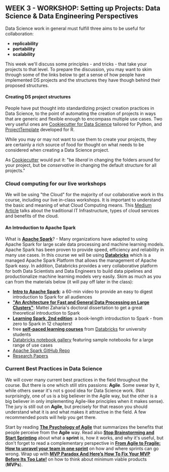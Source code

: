 ## WEEK 3 - WORKSHOP: Setting up Projects: Data Science & Data Engineering Perspectives

Data Science work in general must fulfill three aims to be useful for collaboration:

* **replicability**
* **portability**
* **scalability**

This week we'll discuss some principles - and tricks - that take your projects to that level. To prepare the discussion, you may want to skim through some of the links below to get a sense of how people have implemented DS projects and the structures they have though behind their proposed structures.

#### Creating DS project structures

People have put thought into standardizing project creation practices in Data Science, to the point of automating the creation of projects in ways that are generic and flexible enough to encompass multiple use cases. Two very useful ones are [Cookiecutter for Data Science](http://drivendata.github.io/cookiecutter-data-science/) tailored for Python, and [ProjectTemplate](http://projecttemplate.net/index.html) developed for R.

While you may or may not want to use them to create your projects, they are certainly a rich source of food for thought on what needs to be considered when creating a Data Science project.

As [Cookiecutter](http://drivendata.github.io/cookiecutter-data-science/#be-conservative-in-changing-the-default-folder-structure) would put it: "be _liberal_ in changing the folders around for your project, but be _conservative_ in changing the default structure for all projects."

### Cloud computing for our live workshops

We will be using "the Cloud" for the majority of our collaborative work in ths course, including our live in-class workshops. It is important to understand the basic and meaning of what Cloud Computing means. This [Medium Article](https://towardsdatascience.com/aws-and-cloud-computing-for-dummies-84525fbabd1e) talks about the traditional IT Infrastructure, types of cloud services and benefits of the cloud.

#### An Introduction to Apache Spark

What is [**Apache Spark**](https://spark.apache.org)? - Many organizations have adapted to using Apache Spark for large scale data processing and machine learning models. Apache Spark has been proven to provide speed, efficiency and reliability in many use cases. In this course we will be using [**Databricks**](https://databricks.com) which is a managed Apache Spark Platform that allows the management of Apache Spark easy. In addition, Databricks provides a very collaborative platform for both Data Scientists and Data Engineers to build data pipelines and productionalize machine learning models very easily. Skim as much as you can from the materials below (it will pay off later in the class):

* [**Intro to Apache Spark**](https://www.youtube.com/watch?v=9U4ED7KQwlE&t=22s): a 60-min video to provide an easy to digest introduction to Spark for all audiences
* [**"An Architecture for Fast and General Data Processing on Large Clusters"**](https://www2.eecs.berkeley.edu/Pubs/TechRpts/2014/EECS-2014-12.pdf): Mattei Zaharia's doctoral dissertation to get a great theoretical introduction to Spark
* [**Learning Spark, 2nd edition**](https://pages.databricks.com/rs/094-YMS-629/images/LearningSpark2.0.pdf): a book-length introduction to Spark - from zero to Spark in 12 chapters!
* free [**self-paced learning courses**](https://docs.google.com/document/d/14YSH67RYaIcgHbgxs-MaDOjpWWGEfskkmDFIOREiRDs/edit) from [Databricks](https://databricks.com) for university students
* [Databricks notebook gallery](https://databricks.com/discover/notebook-gallery) featuring sample notebooks for a large range of use cases
* [Apache Spark GitHub Repo](https://github.com/apache/spark)
* [Research Papers](https://spark.apache.org/research.html)


### Current Best Practices in Data Science

We will cover many current best practices in the field throughout the course. But there is one which still stirs passions: __Agile__. Some swear by it, while others swear it's not s good idea for Data Science work.  (Not surprisingly, one of us is a big believer in the Agile way, but the other is a big believer in only implementing Agile-like principles when it makes sense). The jury is still out on __Agile__, but precisely for that reason you should understand what it is and what makes it attractive in the field. A few recommended posts will help you get there.

Start by reading [__The Psychology of Agile__](https://medium.com/agile-in-learning/the-psychology-of-agile-87f92521a5ed) that summarizes the benefits that people perceive from the **Agile** way. Read also [__Stop Brainstorming and Start Sprinting__](https://medium.com/@jakek/stop-brainstorming-and-start-sprinting-16180839b43d) about what a **sprint** is, how it works, and why it's useful, but don't forget to read a complementary perspective in [__From Agile to Fragile: How to unravel your team in one sprint__](https://medium.com/agile-in-learning/from-agile-to-fragile-how-to-unravel-your-team-in-one-sprint-5e60e70a557) on how and where sprints can go wrong. Wrap up with [__MVP Paradox And Here’s How To Fix Your MVP Before Its Too Late!__](https://hackernoon.com/mvp-paradox-and-what-most-founders-need-to-be-aware-of-3a5f8c3acb76) on how to think about minimum viable products (**MVPs**).
